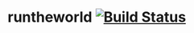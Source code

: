 runtheworld [![Build Status](https://travis-ci.org/simplonco/rails-dynamic-form2.svg?branch=master)](https://travis-ci.org/simplonco/rails-dynamic-form2)
===========
